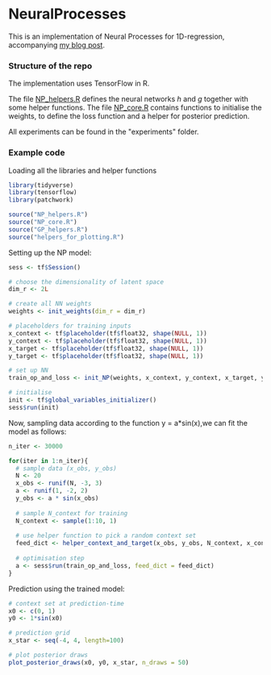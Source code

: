 # NeuralProcesses

This is an implementation of Neural Processes for 1D-regression, accompanying [my blog post](https://kasparmartens.rbind.io/post/np/). 

### Structure of the repo

The implementation uses TensorFlow in R. 

The file [NP_helpers.R](https://github.com/kasparmartens/NeuralProcesses/blob/master/NP_helpers.R) defines the neural networks $h$ and $g$ together with some helper functions. The file [NP_core.R](https://github.com/kasparmartens/NeuralProcesses/blob/master/NP_core.R) contains functions to initialise the weights, to define the loss function and a helper for posterior prediction. 

All experiments can be found in the "experiments" folder. 

### Example code

Loading all the libraries and helper functions

```R
library(tidyverse)
library(tensorflow)
library(patchwork)

source("NP_helpers.R")
source("NP_core.R")
source("GP_helpers.R")
source("helpers_for_plotting.R")
```

Setting up the NP model: 

```R
sess <- tf$Session()

# choose the dimensionality of latent space
dim_r <- 2L

# create all NN weights
weights <- init_weights(dim_r = dim_r)

# placeholders for training inputs
x_context <- tf$placeholder(tf$float32, shape(NULL, 1))
y_context <- tf$placeholder(tf$float32, shape(NULL, 1))
x_target <- tf$placeholder(tf$float32, shape(NULL, 1))
y_target <- tf$placeholder(tf$float32, shape(NULL, 1))

# set up NN
train_op_and_loss <- init_NP(weights, x_context, y_context, x_target, y_target, learning_rate = 0.01)

# initialise
init <- tf$global_variables_initializer()
sess$run(init)

```

Now, sampling data according to the function y = a*sin(x),we can fit the model as follows:

```R
n_iter <- 30000

for(iter in 1:n_iter){
  # sample data (x_obs, y_obs)
  N <- 20
  x_obs <- runif(N, -3, 3)
  a <- runif(1, -2, 2)
  y_obs <- a * sin(x_obs)
  
  # sample N_context for training
  N_context <- sample(1:10, 1)
  
  # use helper function to pick a random context set
  feed_dict <- helper_context_and_target(x_obs, y_obs, N_context, x_context, y_context, x_target, y_target)
  
  # optimisation step
  a <- sess$run(train_op_and_loss, feed_dict = feed_dict)
}
```

Prediction using the trained model:

```R
# context set at prediction-time
x0 <- c(0, 1)
y0 <- 1*sin(x0)

# prediction grid
x_star <- seq(-4, 4, length=100)

# plot posterior draws
plot_posterior_draws(x0, y0, x_star, n_draws = 50)

```

